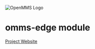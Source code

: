 ![OpenMMS Logo](https://iotech.systems/imgs/omms-logo-1200px.png)

# omms-edge module
[Project Website](http://omms.iotech.systems/)
